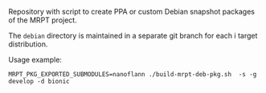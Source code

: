 Repository with script to create PPA or custom Debian snapshot packages of the
MRPT project.

The `debian` directory is maintained in a separate git branch for each i
target distribution.


Usage example:

    MRPT_PKG_EXPORTED_SUBMODULES=nanoflann ./build-mrpt-deb-pkg.sh  -s -g develop -d bionic
